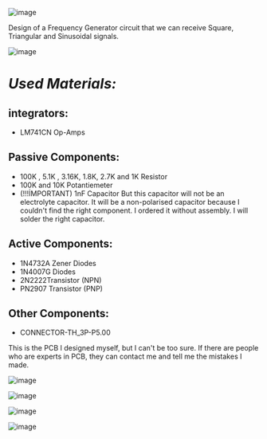 ![image](https://github.com/user-attachments/assets/f172aebc-a20b-4519-bead-cc33f152f0e2)

Design of a Frequency Generator circuit that we can receive Square, Triangular and Sinusoidal signals. 

![image](https://github.com/user-attachments/assets/8636d925-a293-47de-b49f-a3c4939bbfdc)

# *Used Materials:*

## integrators:

- LM741CN Op-Amps

## Passive Components:

- 100K , 5.1K , 3.16K, 1.8K, 2.7K and 1K Resistor
- 100K and 10K Potantiemeter
- (!!!İMPORTANT) 1nF Capacitor But this capacitor will not be an electrolyte capacitor. It will be a non-polarised capacitor because I couldn't find the right component. I ordered it without assembly. I will solder the right capacitor.

## Active Components:

- 1N4732A Zener Diodes
- 1N4007G Diodes
- 2N2222Transistor (NPN)
- PN2907 Transistor (PNP)

## Other Components:

- CONNECTOR-TH_3P-P5.00

This is the PCB I designed myself, but I can't be too sure. If there are people who are experts in PCB, they can contact me and tell me the mistakes I made.

![image](https://github.com/user-attachments/assets/ea1d838d-c8c7-4c83-bc22-66898c458850)

![image](https://github.com/user-attachments/assets/4885d5a8-4de5-4efa-b764-be1dd1d6d531)

![image](https://github.com/user-attachments/assets/bf8a5c9f-c89d-422b-9032-79e62a415930)

![image](https://github.com/user-attachments/assets/c6067558-c3d1-4557-a73e-cbebe2aaa7ee)

